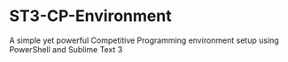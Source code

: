 # ST3-CP-Environment
A simple yet powerful Competitive Programming environment setup using PowerShell and Sublime Text 3
